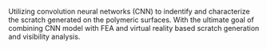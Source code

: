 Utilizing convolution neural networks (CNN) to indentify and characterize the scratch generated on the polymeric surfaces. With the ultimate goal of combining CNN model with FEA and virtual reality based scratch generation and visibility analysis.
